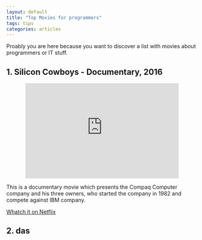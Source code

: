 ```yaml
---
layout: default
title: "Top Movies for programmers"
tags: tips
categories: articles
---
```


Proably you are here because you want to discover a list with movies about programmers or IT stuff.

## 1. Silicon Cowboys - Documentary, 2016

<center><iframe width="80%" height="250px" src="https://www.youtube.com/embed/7wjJYqUkHd8" frameborder="0" allow="autoplay; encrypted-media" allowfullscreen></iframe></center>


This is a documentary movie which presents the Compaq Computer company and his three owners, who started the company in 1982 and compete against IBM company.

[Whatch it on Netflix](https://www.netflix.com/watch/80104318?trackId=14277281&tctx=0%2C0%2C9cf70fc4-1935-4b3c-b0c9-e331741d20c1-4331467%2C%2C)

## 2. das 